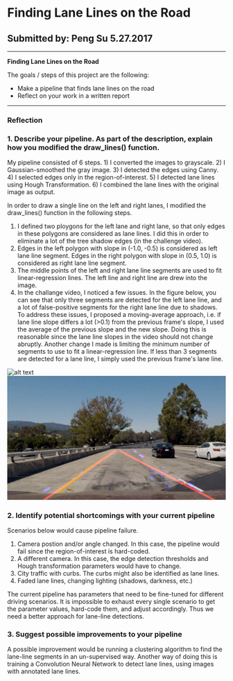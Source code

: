 # **Finding Lane Lines on the Road** 

## Submitted by: Peng Su 5.27.2017


---

**Finding Lane Lines on the Road**

The goals / steps of this project are the following:
* Make a pipeline that finds lane lines on the road
* Reflect on your work in a written report


[//]: # (Image References)
[image1]: ./examples/grayscale.jpg "Grayscale"
[image2]: ./report_images/Issue1.png "Grayscale"
---

### Reflection

### 1. Describe your pipeline. As part of the description, explain how you modified the draw_lines() function.

My pipeline consisted of 6 steps. 1) I converted the images to grayscale. 2) I Gaussian-smoothed the gray image. 3) I detected the edges using Canny. 4) I selected edges only in the region-of-interest. 5) I detected lane lines using Hough Transformation. 6) I combined the lane lines with the original image as output. 

In order to draw a single line on the left and right lanes, I modified the draw_lines() function in the following steps.
1) I defined two ploygons for the left lane and right lane, so that only edges in these polygons are considered as lane lines. I did this in order to eliminate a lot of the tree shadow edges (in the challenge video). 
2) Edges in the left polygon with slope in (-1.0, -0.5) is considered as left lane line segment. Edges in the right polygon with slope in (0.5, 1.0) is considered as right lane line segment.
3) The middle points of the left and right lane line segments are used to fit linear-regression lines. The left line and right line are drew into the image. 
4) In the challange video, I noticed a few issues. In the figure below, you can see that only three segments are detected for the left lane line, and a lot of false-positive segments for the right lane line due to shadows. To address these issues, I proposed a moving-average approach, i.e. if lane line slope differs a lot (>0.1) from the previous frame's slope, I used the average of the previous slope and the new slope. Doing this is reasonable since the lane line slopes in the video should not change abruptly. Another change I made is limiting the minimum number of segments to use to fit a linear-regression line. If less than 3 segments are detected for a lane line, I simply used the previous frame's lane line. 

![alt text][image1]
![alt text][image2]


### 2. Identify potential shortcomings with your current pipeline

Scenarios below would cause pipeline failure. 
1) Camera postion and/or angle changed. In this case, the pipeline would fail since the region-of-interest is hard-coded.
2) A different camera. In this case, the edge detection thresholds and Hough transformation parameters would have to change. 
3) City traffic with curbs. The curbs might also be identified as lane lines.
4) Faded lane lines, changing lighting (shadows, darkness, etc.)

The current pipeline has parameters that need to be fine-tuned for different driving scenarios. It is impossible to exhaust every single scenario to get the parameter values, hard-code them, and adjust accordingly. Thus we need a better approach for lane-line detections. 

### 3. Suggest possible improvements to your pipeline

A possible improvement would be running a clustering algorithm to find the lane-line segments in an un-supervised way. Another way of doing this is training a Convolution Neural Network to detect lane lines, using images with annotated lane lines. 
